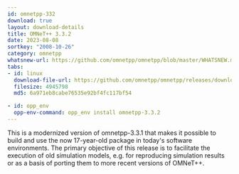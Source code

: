 ```yaml
---
id: omnetpp-332
download: true
layout: download-details
title: OMNeT++ 3.3.2
date: 2023-08-08
sortkey: "2008-10-26"
category: omnetpp
whatsnew-url: https://github.com/omnetpp/omnetpp/blob/master/WHATSNEW.md#omnet-332-august-2023
tabs:
- id: linux
  download-file-url: https://github.com/omnetpp/omnetpp/releases/download/omnetpp-3.3.2/omnetpp-3.3.2-src.tgz
  filesize: 4945798
  md5: 6a971eb8cabe76535e92bf4fc117bf54

- id: opp_env
  opp-env-command: opp_env install omnetpp-3.3.2
---
```


This is a modernized version of omnetpp-3.3.1 that makes it possible to build and use the now 17-year-old package in today's software environments. The primary objective of this release is to facilitate the execution of old simulation models, e.g. for reproducing simulation results or as a basis of porting them to more recent versions of OMNeT++.
